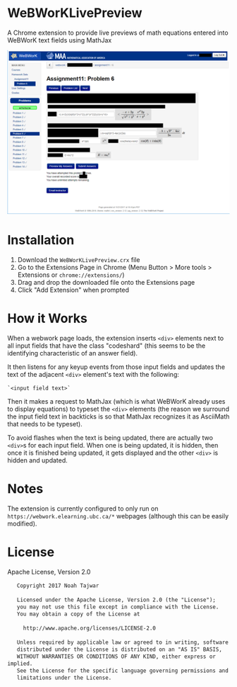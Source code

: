 # WeBWorKLivePreview
A Chrome extension to provide live previews of math equations entered into WeBWorK text fields using MathJax

![Screenshot](/docs/Screenshot.png?raw=true)

# Installation
1. Download the ```WeBWorKLivePreview.crx``` file
2. Go to the Extensions Page in Chrome (Menu Button > More tools > Extensions or ```chrome://extensions/```)
3. Drag and drop the downloaded file onto the Extensions page
4. Click "Add Extension" when prompted

# How it Works
When a webwork page loads, the extension inserts ```<div>``` elements next to all input fields that have the class "codeshard"
(this seems to be the identifying characteristic of an answer field).

It then listens for any keyup events from those input fields and updates the text of the adjacent ```<div>``` element's text with the following:
```
`<input field text>`
```

Then it makes a request to MathJax (which is what WeBWorK already uses to display equations) to typeset the ```<div>``` elements
(the reason we surround the input field text in backticks is so that MathJax recognizes it as AsciiMath that needs to be typeset).

To avoid flashes when the text is being updated, there are actually two ```<div>```s for each input field.
When one is being updated, it is hidden, then once it is finished being updated, it gets displayed
and the other ```<div>``` is hidden and updated.

# Notes
The extension is currently configured to only run on ```https://webwork.elearning.ubc.ca/*``` webpages (although this can be easily modified).

# License
Apache License, Version 2.0
```
   Copyright 2017 Noah Tajwar

   Licensed under the Apache License, Version 2.0 (the "License");
   you may not use this file except in compliance with the License.
   You may obtain a copy of the License at

     http://www.apache.org/licenses/LICENSE-2.0

   Unless required by applicable law or agreed to in writing, software
   distributed under the License is distributed on an "AS IS" BASIS,
   WITHOUT WARRANTIES OR CONDITIONS OF ANY KIND, either express or implied.
   See the License for the specific language governing permissions and
   limitations under the License.
```
